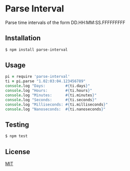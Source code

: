 # Parse Interval

Parse time intervals of the form DD.HH:MM:SS.FFFFFFFFF

## Installation

```bash
$ npm install parse-interval
```

## Usage

```coffee
pi = require 'parse-interval'
ti = pi.parse "1.02:03:04.123456789"
console.log "Days:         #{ti.days}"
console.log "Hours:        #{ti.hours}"
console.log "Minutes:      #{ti.minutes}"
console.log "Seconds:      #{ti.seconds}"
console.log "Milliseconds: #{ti.milliseconds}"
console.log "Nanoseconds:  #{ti.nanoseconds}"
```

## Testing

```bash
$ npm test
```

## License

  [MIT](LICENSE)
